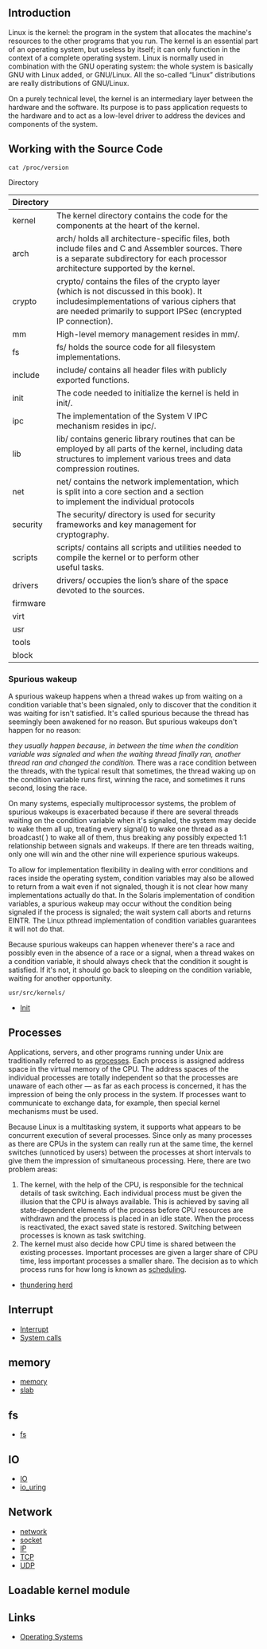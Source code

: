 ## Introduction

Linux is the kernel: the program in the system that allocates the machine's resources to the other programs that you run.
The kernel is an essential part of an operating system, but useless by itself; it can only function in the context of a complete operating system.
Linux is normally used in combination with the GNU operating system: the whole system is basically GNU with Linux added, or GNU/Linux.
All the so-called “Linux” distributions are really distributions of GNU/Linux.

On a purely technical level, the kernel is an intermediary layer between the hardware and the software.
Its purpose is to pass application requests to the hardware and to act as a low-level driver to address the devices and components of the system.

## Working with the Source Code

```shell
cat /proc/version

```

Directory


| Directory |                                                                                                                                                                                                           |  |
| --------- | --------------------------------------------------------------------------------------------------------------------------------------------------------------------------------------------------------- | - |
| kernel    | The kernel directory contains the code for the components at the heart of the kernel.                                                                                                                     |  |
| arch      | arch/ holds all architecture-specific files, both include files and C and Assembler sources. There is a separate subdirectory for each processor architecture supported by the kernel.                   |  |
| crypto    | crypto/ contains the files of the crypto layer (which is not discussed in this book). It includesimplementations of various ciphers that are needed primarily to support IPSec (encrypted IP connection). |  |
| mm        | High-level memory management resides in mm/.                                                                                                                                                              |  |
| fs        | fs/ holds the source code for all filesystem implementations.                                                                                                                                             |  |
| include   | include/ contains all header files with publicly exported functions.                                                                                                                                      |  |
| init      | The code needed to initialize the kernel is held in init/.                                                                                                                                                |  |
| ipc       | The implementation of the System V IPC mechanism resides in ipc/.                                                                                                                                         |  |
| lib       | lib/ contains generic library routines that can be employed by all parts of the kernel, including data structures to implement various trees and data compression routines.                              |  |
| net       | net/ contains the network implementation, which is split into a core section and a section to implement the individual protocols                                                                         |  |
| security  | The security/ directory is used for security frameworks and key management for cryptography.                                                                                                              |  |
| scripts   | scripts/ contains all scripts and utilities needed to compile the kernel or to perform other useful tasks.                                                                                               |  |
| drivers   | drivers/ occupies the lion’s share of the space devoted to the sources.                                                                                                                                  |  |
| firmware  |                                                                                                                                                                                                           |  |
| virt      |                                                                                                                                                                                                           |  |
| usr       |                                                                                                                                                                                                           |  |
| tools     |                                                                                                                                                                                                           |  |
| block     |                                                                                                                                                                                                           |  |

### Spurious wakeup

A spurious wakeup happens when a thread wakes up from waiting on a condition variable that's been signaled, only to discover that the condition it was waiting for isn't satisfied.
It's called spurious because the thread has seemingly been awakened for no reason. But spurious wakeups don't happen for no reason:

*they usually happen because, in between the time when the condition variable was signaled and when the waiting thread finally ran, another thread ran and changed the condition.*
There was a race condition between the threads, with the typical result that sometimes, the thread waking up on the condition variable runs first, winning the race, and sometimes it runs second, losing the race.

On many systems, especially multiprocessor systems, the problem of spurious wakeups is exacerbated because if there are several threads waiting on the condition variable when it's signaled,
the system may decide to wake them all up, treating every signal() to wake one thread as a broadcast( ) to wake all of them, thus breaking any possibly expected 1:1 relationship between signals and wakeups.
If there are ten threads waiting, only one will win and the other nine will experience spurious wakeups.

To allow for implementation flexibility in dealing with error conditions and races inside the operating system, condition variables may also be allowed to return from a wait even if not signaled,
though it is not clear how many implementations actually do that.
In the Solaris implementation of condition variables, a spurious wakeup may occur without the condition being signaled if the process is signaled; the wait system call aborts and returns EINTR.
The Linux pthread implementation of condition variables guarantees it will not do that.

Because spurious wakeups can happen whenever there's a race and possibly even in the absence of a race or a signal, when a thread wakes on a condition variable, it should always check that the condition it sought is satisfied.
If it's not, it should go back to sleeping on the condition variable, waiting for another opportunity.

```shell
usr/src/kernels/
```

- [Init](/docs/CS/OS/Linux/init.md)

## Processes

Applications, servers, and other programs running under Unix are traditionally referred to as [processes](/docs/CS/OS/Linux/process.md).
Each process is assigned address space in the virtual memory of the CPU.
The address spaces of the individual processes are totally independent so that the processes are unaware of each other — as far as each process is concerned, it has the impression of being the only process in the system.
If processes want to communicate to exchange data, for example, then special kernel mechanisms must be used.

Because Linux is a multitasking system, it supports what appears to be concurrent execution of several processes.
Since only as many processes as there are CPUs in the system can really run at the same time, the kernel switches (unnoticed by users) between the processes at short intervals to give them the impression of simultaneous processing.
Here, there are two problem areas:

1. The kernel, with the help of the CPU, is responsible for the technical details of task switching. Each individual process must be given the illusion that the CPU is always available.
   This is achieved by saving all state-dependent elements of the process before CPU resources are withdrawn and the process is placed in an idle state.
   When the process is reactivated, the exact saved state is restored. Switching between processes is known as task switching.
2. The kernel must also decide how CPU time is shared between the existing processes. Important processes are given a larger share of CPU time, less important processes a smaller share.
   The decision as to which process runs for how long is known as [scheduling](/docs/CS/OS/Linux/sche.md).

- [thundering herd](/docs/CS/OS/Linux/thundering_herd.md)

## Interrupt

- [Interrupt](/docs/CS/OS/Linux/Interrupt.md)
- [System calls](/docs/CS/OS/Linux/Calls.md)

## memory

- [memory](/docs/CS/OS/Linux/memory.md)
- [slab](/docs/CS/OS/Linux/slab.md)

## fs

- [fs](/docs/CS/OS/Linux/fs.md)

## IO

- [IO](/docs/CS/OS/Linux/IO/IO.md)
- [io_uring](/docs/CS/OS/Linux/IO/io_uring.md)

## Network

- [network](/docs/CS/OS/Linux/network.md)
- [socket](/docs/CS/OS/Linux/socket.md)
- [IP](/docs/CS/OS/Linux/IP.md)
- [TCP](/docs/CS/OS/Linux/TCP.md)
- [UDP](/docs/CS/OS/Linux/UDP.md)

## Loadable kernel module

## Links

- [Operating Systems](/docs/CS/OS/OS.md)
